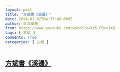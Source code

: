 ```yaml
---
layout: post
title: "方斌書《溪邊》"
date: 2024-01-02T04:37:48.000Z
author: 武汉直击
from: https://www.youtube.com/watch?v=kX5-POvv3XQ
tags: [ 方斌 ]
comments: True
categories: [ 方斌 ]
---
```

<!--1704170268000-->
[方斌書《溪邊》](https://www.youtube.com/watch?v=kX5-POvv3XQ)
------

<div>

</div>
